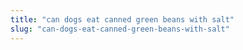 ```yaml
---
title: "can dogs eat canned green beans with salt"
slug: "can-dogs-eat-canned-green-beans-with-salt"
---
```


